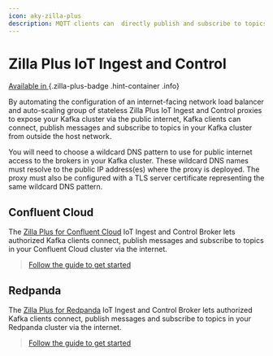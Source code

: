 ```yaml
---
icon: aky-zilla-plus
description: MQTT clients can  directly publish and subscribe to topics through MQTT entry points into your Kafka cluster.
---
```


# Zilla Plus IoT Ingest and Control

[Available in <ZillaPlus/>](https://www.aklivity.io/products/zilla-plus)
{.zilla-plus-badge .hint-container .info}

By automating the configuration of an internet-facing network load balancer and auto-scaling group of stateless Zilla Plus IoT Ingest and Control proxies to expose your Kafka cluster via the public internet, Kafka clients can connect, publish messages and subscribe to topics in your Kafka cluster from outside the host network.

You will need to choose a wildcard DNS pattern to use for public internet access to the brokers in your Kafka cluster. These wildcard DNS names must resolve to the public IP address(es) where the <ZillaPlus/> proxy is deployed. The <ZillaPlus/> proxy must also be configured with a TLS server certificate representing the same wildcard DNS pattern.

## Confluent Cloud

The [Zilla Plus for Confluent Cloud](https://aws.amazon.com/marketplace/pp/prodview-jshnzslazfm44) IoT Ingest and Control Broker lets authorized Kafka clients connect, publish messages and subscribe to topics in your Confluent Cloud cluster via the internet.

> [Follow the guide to get started](../../how-tos/confluent-cloud/iot-ingest-control.md)

## Redpanda

The [Zilla Plus for Redpanda](https://aws.amazon.com/marketplace/pp/prodview-jshnzslazfm44) IoT Ingest and Control Broker lets authorized Kafka clients connect, publish messages and subscribe to topics in your Redpanda cluster via the internet.

> [Follow the guide to get started](../../how-tos/redpanda/iot-ingest-control.md)
